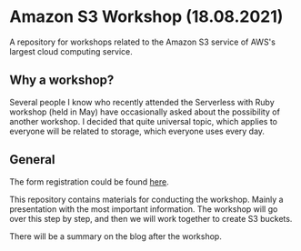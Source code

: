 # Amazon S3 Workshop (18.08.2021)

A repository for workshops related to the Amazon S3 service of AWS's largest cloud computing service.

## Why a workshop?

Several people I know who recently attended the Serverless with Ruby workshop (held in May) have occasionally asked about the possibility of another workshop. I decided that quite universal topic, which applies to everyone will be related to storage, which everyone uses every day.

## General

The form registration could be found [here](https://www.danielaniszkiewicz.com/amazon-s3-workshop.html).

This repository contains materials for conducting the workshop. Mainly a presentation with the most important information. The workshop will go over this step by step, and then we will work together to create S3 buckets. 

There will be a summary on the blog after the workshop.
